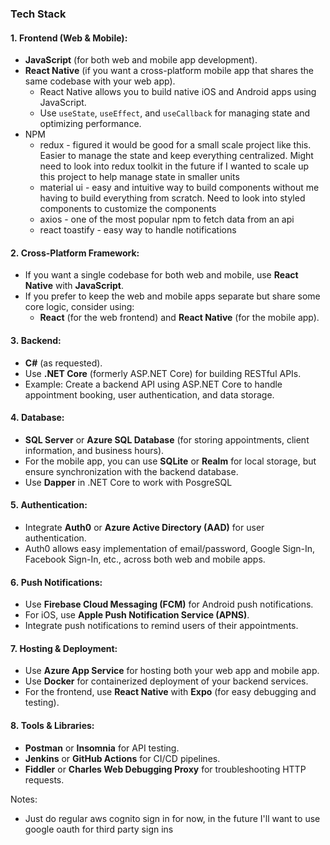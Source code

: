 
### **Tech Stack**

#### 1. **Frontend (Web & Mobile)**:

- **JavaScript** (for both web and mobile app development).
- **React Native** (if you want a cross-platform mobile app that shares the same codebase with your web app).
    - React Native allows you to build native iOS and Android apps using JavaScript.
    - Use `useState`, `useEffect`, and `useCallback` for managing state and optimizing performance.
- NPM
	- redux - figured it would be good for a small scale project like this. Easier to manage the state and keep everything centralized. Might need to look into redux toolkit in the future if I wanted to scale up this project to help manage state in smaller units
	- material ui - easy and intuitive way to build components without me having to build everything from scratch. Need to look into styled components to customize the components
	- axios - one of the most popular npm to fetch data from an api
	- react toastify - easy way to handle notifications

#### 2. **Cross-Platform Framework**:

- If you want a single codebase for both web and mobile, use **React Native** with **JavaScript**.
- If you prefer to keep the web and mobile apps separate but share some core logic, consider using:
    - **React** (for the web frontend) and **React Native** (for the mobile app).

#### 3. **Backend**:

- **C#** (as requested).
- Use **.NET Core** (formerly ASP.NET Core) for building RESTful APIs.
- Example: Create a backend API using ASP.NET Core to handle appointment booking, user authentication, and data storage.

#### 4. **Database**:

- **SQL Server** or **Azure SQL Database** (for storing appointments, client information, and business hours).
- For the mobile app, you can use **SQLite** or **Realm** for local storage, but ensure synchronization with the backend database.
- Use **Dapper** in .NET Core to work with PosgreSQL

#### 5. **Authentication**:

- Integrate **Auth0** or **Azure Active Directory (AAD)** for user authentication.
- Auth0 allows easy implementation of email/password, Google Sign-In, Facebook Sign-In, etc., across both web and mobile apps.

#### 6. **Push Notifications**:

- Use **Firebase Cloud Messaging (FCM)** for Android push notifications.
- For iOS, use **Apple Push Notification Service (APNS)**.
- Integrate push notifications to remind users of their appointments.

#### 7. **Hosting & Deployment**:

- Use **Azure App Service** for hosting both your web app and mobile app.
- Use **Docker** for containerized deployment of your backend services.
- For the frontend, use **React Native** with **Expo** (for easy debugging and testing).

#### 8. **Tools & Libraries**:

- **Postman** or **Insomnia** for API testing.
- **Jenkins** or **GitHub Actions** for CI/CD pipelines.
- **Fiddler** or **Charles Web Debugging Proxy** for troubleshooting HTTP requests.


Notes:
- Just do regular aws cognito sign in for now, in the future I'll want to use google oauth for third party sign ins
